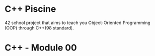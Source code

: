 # C++ Piscine
42 school project that aims to teach you Object-Oriented Programming (OOP) through C++(98 standard).

# C++ - Module 00

